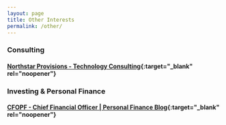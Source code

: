 ```yaml
---
layout: page
title: Other Interests
permalink: /other/
---
```

### Consulting
#### [Northstar Provisions - Technology Consulting](https://northstarprovisions.com){:target="_blank" rel="noopener"}

### Investing & Personal Finance
#### [CFOPF - Chief Financial Officer | Personal Finance Blog](https://cfopf.com){:target="_blank" rel="noopener"}


